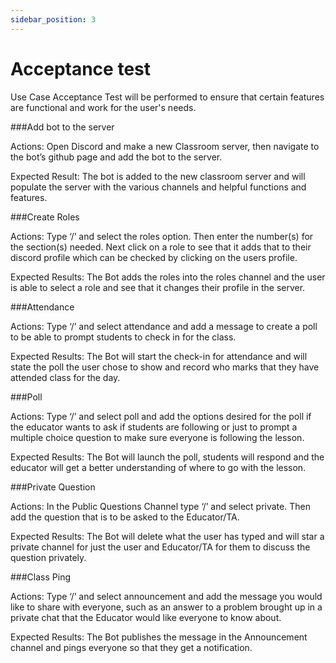 ```yaml
---
sidebar_position: 3
---
```

# Acceptance test

Use Case Acceptance Test will be performed to ensure that certain features are functional and work for the user's needs.

###Add bot to the server

Actions: Open Discord and make a new Classroom server, then navigate to the bot’s github page and add the bot to the server. 

Expected Result: The bot is added to the new classroom server and will populate the server with the various channels and helpful functions and features.

###Create Roles 

Actions: Type ‘/’ and select the roles option. Then enter the number(s) for the section(s) needed. Next click on a role to see that it adds that to their discord profile which can be checked by clicking on the users profile.

Expected Results: The Bot adds the roles into the roles channel and the user is able to select a role and see that it changes their profile in the server.

###Attendance

Actions: Type ‘/’ and select attendance and add a message to create a poll to be able to prompt students to check in for the class.

Expected Results: The Bot will start the check-in for attendance and will state the poll the user chose to show and record who marks that they have attended class for the day.

###Poll

Actions: Type ‘/’ and select poll and add the options desired for the poll if the educator wants to ask if students are following or just to prompt a multiple choice question to make sure everyone is following the lesson.

Expected Results: The Bot will launch the poll, students will respond and the educator will get a better understanding of where to go with the lesson.

###Private Question

Actions: In the Public Questions Channel type ‘/’ and select private. Then add the question that is to be asked to the Educator/TA.

Expected Results: The Bot will delete what the user has typed and will star a private channel for just the user and Educator/TA for them to discuss the question privately.

###Class Ping

Actions: Type ‘/’ and select announcement and add the message you would like to share with everyone, such as an answer to a problem brought up in a private chat that the Educator would like everyone to know about.

Expected Results: The Bot publishes the message in the Announcement channel and pings everyone so that they get a notification.


